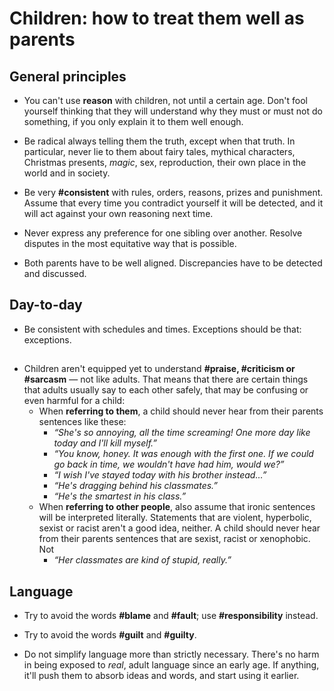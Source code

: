 # Children: how to treat them well as parents

## General principles

* You can't use **reason** with children, not until a certain age. Don't fool yourself thinking that they will understand why they must or must not do something, if you only explain it to them well enough.

* Be radical always telling them the truth, except when that truth. In particular, never lie to them about fairy tales, mythical characters, Christmas presents, *magic*, sex, reproduction, their own place in the world and in society.

* Be very **#consistent** with rules, orders, reasons, prizes and punishment. Assume that every time you contradict yourself it will be detected, and it will act against your own reasoning next time.

* Never express any preference for one sibling over another. Resolve disputes in the most equitative way that is possible.

* Both parents have to be well aligned. Discrepancies have to be detected and discussed.

## Day-to-day

* Be consistent with schedules and times. Exceptions should be that: exceptions.

## 

* Children aren't equipped yet to understand **#praise, #criticism or #sarcasm** — not like adults. That means that there are certain things that adults usually say to each other safely, that may be confusing or even harmful for a child:
  * When **referring to them**, a child should never hear from their parents sentences like these:
    * *“She's so annoying, all the time screaming! One more day like today and I'll kill myself.”*
    * *“You know, honey. It was enough with the first one. If we could go back in time, we wouldn't have had him, would we?”*
    * *“I wish I've stayed today with his brother instead…”*
    * *“He's dragging behind his classmates.”*
    * *“He's the smartest in his class.”*
  * When **referring to other people**, also assume that ironic sentences will be interpreted literally. Statements that are violent, hyperbolic, sexist or racist aren't a good idea, neither. A child should never hear from their parents sentences that are sexist, racist or xenophobic. Not 
    * *“Her classmates are kind of stupid, really.”*

## Language

* Try to avoid the words **#blame** and **#fault**; use **#responsibility** instead.

* Try to avoid the words **#guilt** and **#guilty**.

* Do not simplify language more than strictly necessary. There's no harm in being exposed to *real*, adult language since an early age. If anything, it'll push them to absorb ideas and words, and start using it earlier.

